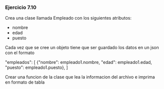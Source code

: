 ### **Ejercicio 7.10**

Crea una clase llamada Empleado con los siguientes atributos:

-   nombre
-   edad
-   puesto

Cada vez que se cree un objeto tiene que ser guardado los datos en un json con el formato

"empleados": [
{"nombre": empleado1.nombre, "edad": empleado1.edad, "puesto": empleado1.puesto},
]

Crear una funcion de la clase que lea la informacion del archivo e imprima en formato de tabla
